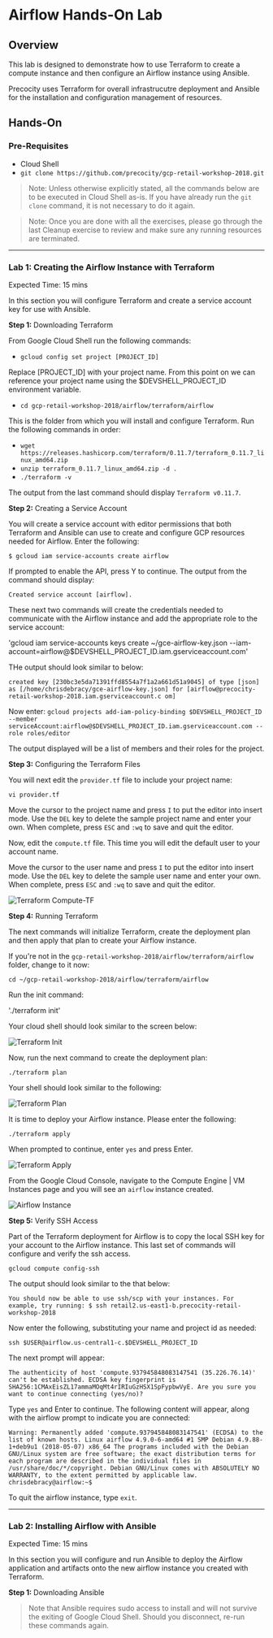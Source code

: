# Airflow Hands-On Lab
## Overview
This lab is designed to demonstrate how to use Terraform to create a compute instance and then configure an Airflow instance using Ansible.

Precocity uses Terraform for overall infrastrucutre deployment and Ansible for the installation and configuration management of resources.

## Hands-On
### Pre-Requisites
* Cloud Shell
* `git clone https://github.com/precocity/gcp-retail-workshop-2018.git`

>Note: Unless otherwise explicitly stated, all the commands below are to be executed in Cloud Shell as-is. If you have already run the `git clone` command, it is not necessary to do it again.

>Note: Once you are done with all the exercises, please go through the last Cleanup exercise to review and make sure any running resources are terminated.

---
### Lab 1: Creating the Airflow Instance with Terraform

Expected Time: 15 mins

In this section you will configure Terraform and create a service account key for use with Ansible.

**Step 1:**
Downloading Terraform

From Google Cloud Shell run the following commands:

* `gcloud config set project [PROJECT_ID]`

Replace [PROJECT_ID] with your project name. From this point on we can reference your project name using the $DEVSHELL_PROJECT_ID environment variable.

* `cd gcp-retail-workshop-2018/airflow/terraform/airflow`

This is the folder from which you will install and configure Terraform. Run the following commands in order:

* `wget https://releases.hashicorp.com/terraform/0.11.7/terraform_0.11.7_linux_amd64.zip`
* `unzip terraform_0.11.7_linux_amd64.zip -d .`
* `./terraform -v`

The output from the last command should display `Terraform v0.11.7`.

**Step 2:**
Creating a Service Account

You will create a service account with editor permissions that both Terraform and Ansible can use to create and configure GCP resources needed for Airflow. Enter the following:

`$ gcloud iam service-accounts create airflow`

If prompted to enable the API, press Y to continue. The output from the command should display:

`Created service account [airflow].`

These next two commands will create the credentials needed to communicate with the Airflow instance and add the appropriate role to the service account:

'gcloud iam service-accounts keys create ~/gce-airflow-key.json --iam-account=airflow@$DEVSHELL_PROJECT_ID.iam.gserviceaccount.com'

THe output should look similar to below:

`created key [230bc3e5da71391ffd8554a7f1a2a661d51a9045] of type [json] as [/home/chrisdebracy/gce-airflow-key.json] for [airflow@precocity-retail-workshop-2018.iam.gserviceaccount.c
om]`

Now enter:
`gcloud projects add-iam-policy-binding $DEVSHELL_PROJECT_ID  --member serviceAccount:airflow@$DEVSHELL_PROJECT_ID.iam.gserviceaccount.com --role roles/editor`

The output displayed will be a list of members and their roles for the project.

**Step 3:**
Configuring the Terraform Files

You will next edit the `provider.tf` file to include your project name:

`vi provider.tf`

Move the cursor to the project name and press `I` to put the editor into insert mode. Use the `DEL` key to delete the sample project name and enter your own. When complete, press `ESC` and `:wq` to save and quit the editor.

Now, edit the `compute.tf` file. This time you will edit the default user to your account name.

Move the cursor to the user name and press `I` to put the editor into insert mode. Use the `DEL` key to delete the sample user name and enter your own. When complete, press `ESC` and `:wq` to save and quit the editor.

![Terraform Compute-TF](assets/compute-tf.png)

**Step 4:**
Running Terraform

The next commands will initialize Terraform, create the deployment plan and then apply that plan to create your Airflow instance.

If you're not in the `gcp-retail-workshop-2018/airflow/terraform/airflow` folder, change to it now:

`cd ~/gcp-retail-workshop-2018/airflow/terraform/airflow`

Run the init command:

'./terraform init'

Your cloud shell should look similar to the screen below:

![Terraform Init](assets/terraform-init.png)

Now, run the next command to create the deployment plan:

`./terraform plan`

Your shell should look similar to the following:

![Terraform Plan](assets/terraform-plan.png)

It is time to deploy your Airflow instance. Please enter the following:

`./terraform apply`

When prompted to continue, enter `yes` and press Enter.

![Terraform Apply](assets/terraform-apply.png)

From the Google Cloud Console, navigate to the Compute Engine | VM Instances page and you will see an `airflow` instance created.

![Airflow Instance](assets/airflow-instance.png)

**Step 5:**
Verify SSH Access

Part of the Terraform deployment for Airflow is to copy the local SSH key for your account to the Airflow instance. This last set of commands will configure and verify the ssh access.

`gcloud compute config-ssh`

The output should look similar to the that below:

`You should now be able to use ssh/scp with your instances.
For example, try running:
  $ ssh retail2.us-east1-b.precocity-retail-workshop-2018`

Now enter the following, substituting your name and project id as needed:

`ssh $USER@airflow.us-central1-c.$DEVSHELL_PROJECT_ID`

The next prompt will appear:

`The authenticity of host 'compute.937945848083147541 (35.226.76.14)' can't be established.
ECDSA key fingerprint is SHA256:1CMAxEisZL17ammaMOqMt4rIRIuGzHSX1SpFypbwVyE.
Are you sure you want to continue connecting (yes/no)?`

Type `yes` and Enter to continue. The following content will appear, along with the airflow prompt to indicate you are connected:

`Warning: Permanently added 'compute.937945848083147541' (ECDSA) to the list of known hosts.
Linux airflow 4.9.0-6-amd64 #1 SMP Debian 4.9.88-1+deb9u1 (2018-05-07) x86_64
The programs included with the Debian GNU/Linux system are free software;
the exact distribution terms for each program are described in the
individual files in /usr/share/doc/*/copyright.
Debian GNU/Linux comes with ABSOLUTELY NO WARRANTY, to the extent
permitted by applicable law.
chrisdebracy@airflow:~$`

To quit the airflow instance, type `exit`.

---
### Lab 2: Installing Airflow with Ansible

Expected Time: 15 mins

In this section you will configure and run Ansible to deploy the Airflow application and artifacts onto the new airflow instance you created with Terraform.

**Step 1:**
Downloading Ansible

> Note that Ansible requires sudo access to install and will not survive the exiting of Google Cloud Shell. Should you disconnect, re-run these commands again.


